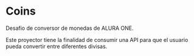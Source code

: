 # Coins
Desafio de conversor de monedas de ALURA ONE.

Este proyector tiene la finalidad de consumir una API para que el usuario pueda convertir entre diferentes divisas.
